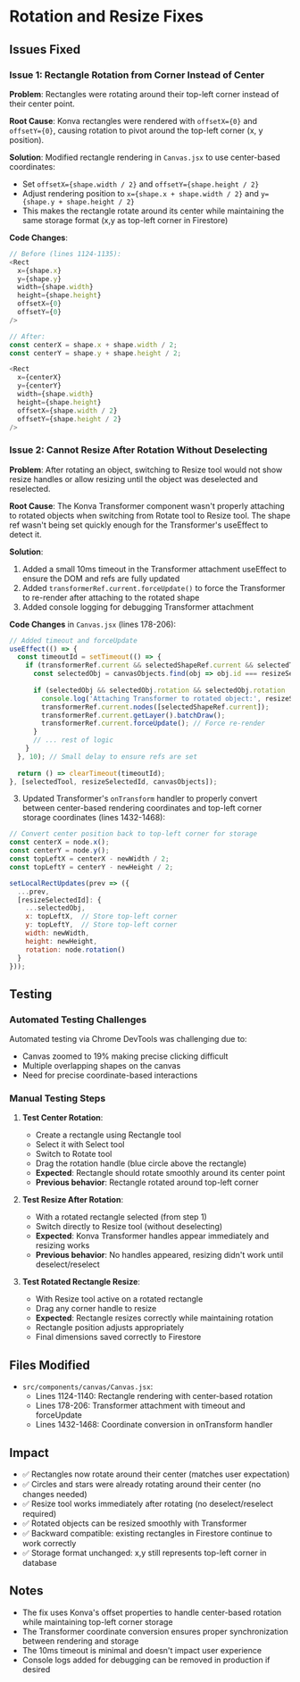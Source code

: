 # Rotation and Resize Fixes

## Issues Fixed

### Issue 1: Rectangle Rotation from Corner Instead of Center
**Problem**: Rectangles were rotating around their top-left corner instead of their center point.

**Root Cause**: Konva rectangles were rendered with `offsetX={0}` and `offsetY={0}`, causing rotation to pivot around the top-left corner (x, y position).

**Solution**: Modified rectangle rendering in `Canvas.jsx` to use center-based coordinates:
- Set `offsetX={shape.width / 2}` and `offsetY={shape.height / 2}`
- Adjust rendering position to `x={shape.x + shape.width / 2}` and `y={shape.y + shape.height / 2}`
- This makes the rectangle rotate around its center while maintaining the same storage format (x,y as top-left corner in Firestore)

**Code Changes**:
```javascript
// Before (lines 1124-1135):
<Rect
  x={shape.x}
  y={shape.y}
  width={shape.width}
  height={shape.height}
  offsetX={0}
  offsetY={0}
/>

// After:
const centerX = shape.x + shape.width / 2;
const centerY = shape.y + shape.height / 2;

<Rect
  x={centerX}
  y={centerY}
  width={shape.width}
  height={shape.height}
  offsetX={shape.width / 2}
  offsetY={shape.height / 2}
/>
```

### Issue 2: Cannot Resize After Rotation Without Deselecting
**Problem**: After rotating an object, switching to Resize tool would not show resize handles or allow resizing until the object was deselected and reselected.

**Root Cause**: The Konva Transformer component wasn't properly attaching to rotated objects when switching from Rotate tool to Resize tool. The shape ref wasn't being set quickly enough for the Transformer's useEffect to detect it.

**Solution**: 
1. Added a small 10ms timeout in the Transformer attachment useEffect to ensure the DOM and refs are fully updated
2. Added `transformerRef.current.forceUpdate()` to force the Transformer to re-render after attaching to the rotated shape
3. Added console logging for debugging Transformer attachment

**Code Changes** in `Canvas.jsx` (lines 178-206):
```javascript
// Added timeout and forceUpdate
useEffect(() => {
  const timeoutId = setTimeout(() => {
    if (transformerRef.current && selectedShapeRef.current && selectedTool === TOOLS.RESIZE && resizeSelectedId) {
      const selectedObj = canvasObjects.find(obj => obj.id === resizeSelectedId);
      
      if (selectedObj && selectedObj.rotation && selectedObj.rotation !== 0) {
        console.log('Attaching Transformer to rotated object:', resizeSelectedId, 'rotation:', selectedObj.rotation);
        transformerRef.current.nodes([selectedShapeRef.current]);
        transformerRef.current.getLayer().batchDraw();
        transformerRef.current.forceUpdate(); // Force re-render
      }
      // ... rest of logic
    }
  }, 10); // Small delay to ensure refs are set
  
  return () => clearTimeout(timeoutId);
}, [selectedTool, resizeSelectedId, canvasObjects]);
```

3. Updated Transformer's `onTransform` handler to properly convert between center-based rendering coordinates and top-left corner storage coordinates (lines 1432-1468):
```javascript
// Convert center position back to top-left corner for storage
const centerX = node.x();
const centerY = node.y();
const topLeftX = centerX - newWidth / 2;
const topLeftY = centerY - newHeight / 2;

setLocalRectUpdates(prev => ({
  ...prev,
  [resizeSelectedId]: {
    ...selectedObj,
    x: topLeftX,  // Store top-left corner
    y: topLeftY,  // Store top-left corner
    width: newWidth,
    height: newHeight,
    rotation: node.rotation()
  }
}));
```

## Testing

### Automated Testing Challenges
Automated testing via Chrome DevTools was challenging due to:
- Canvas zoomed to 19% making precise clicking difficult
- Multiple overlapping shapes on the canvas
- Need for precise coordinate-based interactions

### Manual Testing Steps
1. **Test Center Rotation**:
   - Create a rectangle using Rectangle tool
   - Select it with Select tool
   - Switch to Rotate tool
   - Drag the rotation handle (blue circle above the rectangle)
   - **Expected**: Rectangle should rotate smoothly around its center point
   - **Previous behavior**: Rectangle rotated around top-left corner

2. **Test Resize After Rotation**:
   - With a rotated rectangle selected (from step 1)
   - Switch directly to Resize tool (without deselecting)
   - **Expected**: Konva Transformer handles appear immediately and resizing works
   - **Previous behavior**: No handles appeared, resizing didn't work until deselect/reselect

3. **Test Rotated Rectangle Resize**:
   - With Resize tool active on a rotated rectangle
   - Drag any corner handle to resize
   - **Expected**: Rectangle resizes correctly while maintaining rotation
   - Rectangle position adjusts appropriately
   - Final dimensions saved correctly to Firestore

## Files Modified
- `src/components/canvas/Canvas.jsx`:
  - Lines 1124-1140: Rectangle rendering with center-based rotation
  - Lines 178-206: Transformer attachment with timeout and forceUpdate
  - Lines 1432-1468: Coordinate conversion in onTransform handler

## Impact
- ✅ Rectangles now rotate around their center (matches user expectation)
- ✅ Circles and stars were already rotating around their center (no changes needed)
- ✅ Resize tool works immediately after rotating (no deselect/reselect required)
- ✅ Rotated objects can be resized smoothly with Transformer
- ✅ Backward compatible: existing rectangles in Firestore continue to work correctly
- ✅ Storage format unchanged: x,y still represents top-left corner in database

## Notes
- The fix uses Konva's offset properties to handle center-based rotation while maintaining top-left corner storage
- The Transformer coordinate conversion ensures proper synchronization between rendering and storage
- The 10ms timeout is minimal and doesn't impact user experience
- Console logs added for debugging can be removed in production if desired

